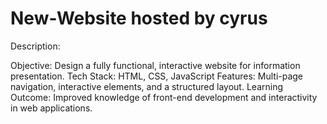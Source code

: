# New-Website hosted by cyrus
Description:

Objective: Design a fully functional, interactive website for information presentation.
Tech Stack: HTML, CSS, JavaScript
Features: Multi-page navigation, interactive elements, and a structured layout.
Learning Outcome: Improved knowledge of front-end development and interactivity in web applications.
